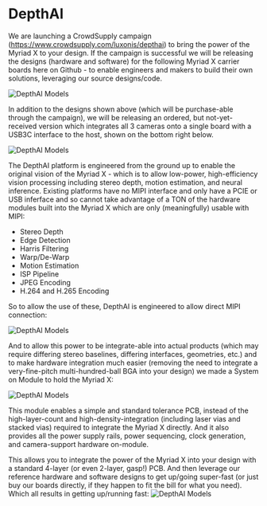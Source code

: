 # DepthAI

We are launching a CrowdSupply campaign (https://www.crowdsupply.com/luxonis/depthai) to bring the power of the Myriad X to your design.  If the campaign is successful we will be releasing the designs (hardware and software) for the following Myriad X carrier boards here on Github - to enable engineers and makers to build their own solutions, leveraging our source designs/code.

![DepthAI Models](/images/67516272-9e50d600-f65d-11e9-9343-8a8c3425c47d.png)

In addition to the designs shown above (which will be purchase-able through the campaign), we will be releasing an ordered, but not-yet-received version which integrates all 3 cameras onto a single board with a USB3C interface to the host, shown on the bottom right below.

![DepthAI Models](/images/67443015-55970f80-f5c0-11e9-83c3-2bf07a2479e3.png)

The DepthAI platform is engineered from the ground up to enable the original vision of the Myriad X - which is to allow low-power, high-efficiency vision processing including stereo depth, motion estimation, and neural inference.  Existing platforms have no MIPI interface and only have a PCIE or USB inferface and so cannot take advantage of a TON of the hardware modules built into the Myriad X which are only (meaningfully) usable with MIPI:

 - Stereo Depth 
 - Edge Detection 
 - Harris Filtering
 - Warp/De-Warp
 - Motion Estimation
 - ISP Pipeline
 - JPEG Encoding
 - H.264 and H.265 Encoding
 
 So to allow the use of these, DepthAI is engineered to allow direct MIPI connection:
 
 ![DepthAI Models](/images/67444612-10c2a700-f5c7-11e9-8018-5485c2dad580.png)
 
 And to allow this power to be integrate-able into actual products (which may require differing stereo baselines, differing interfaces, geometries, etc.) and to make hardware integration much easier (removing the need to integrate a very-fine-pitch multi-hundred-ball BGA into your design) we made a System on Module to hold the Myriad X:
 
 ![DepthAI Models](/images/67533825-9e1a0000-f688-11e9-95a7-26206fdb9a43.png)
 
 This module enables a simple and standard tolerance PCB, instead of the high-layer-count and high-density-integration (including laser vias and stacked vias) required to integrate the Myriad X directly.  And it also provides all the power supply rails, power sequencing, clock generation, and camera-support hardware on-module.
 
 This allows you to integrate the power of the Myriad X into your design with a standard 4-layer (or even 2-layer, gasp!) PCB.  And then leverage our reference hardware and software designs to get up/going super-fast (or just buy our boards directly, if they happen to fit the bill for what you need).  Which all results in getting up/running fast:
![DepthAI Models](/images/67452322-0b258b00-f5e0-11e9-843d-09c6231fb8b9.png)
 
 

